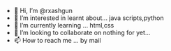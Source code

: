- 👋 Hi, I’m @rxashgun
- 👀 I’m interested in learnt about... java scripts,python
- 🌱 I’m currently learning ... html,css
- 💞️ I’m looking to collaborate on nothing for yet...
- 📫 How to reach me ... by mail

<!---
rxashgun/rxashgun is a ✨ special ✨ repository because its `README.md` (this file) appears on your GitHub profile.
You can click the Preview link to take a look at your changes.
--->
